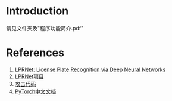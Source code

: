 # Introduction
请见文件夹及"程序功能简介.pdf"

# References

1. [LPRNet: License Plate Recognition via Deep Neural Networks](https://arxiv.org/abs/1806.10447v1)
2. [LPRNet项目](https://github.com/sirius-ai/LPRNet_Pytorch)
3. [攻击代码](https://github.com/Harry24k/adversarial-attacks-pytorch)
4. [PyTorch中文文档](https://pytorch-cn.readthedocs.io/zh/latest/)